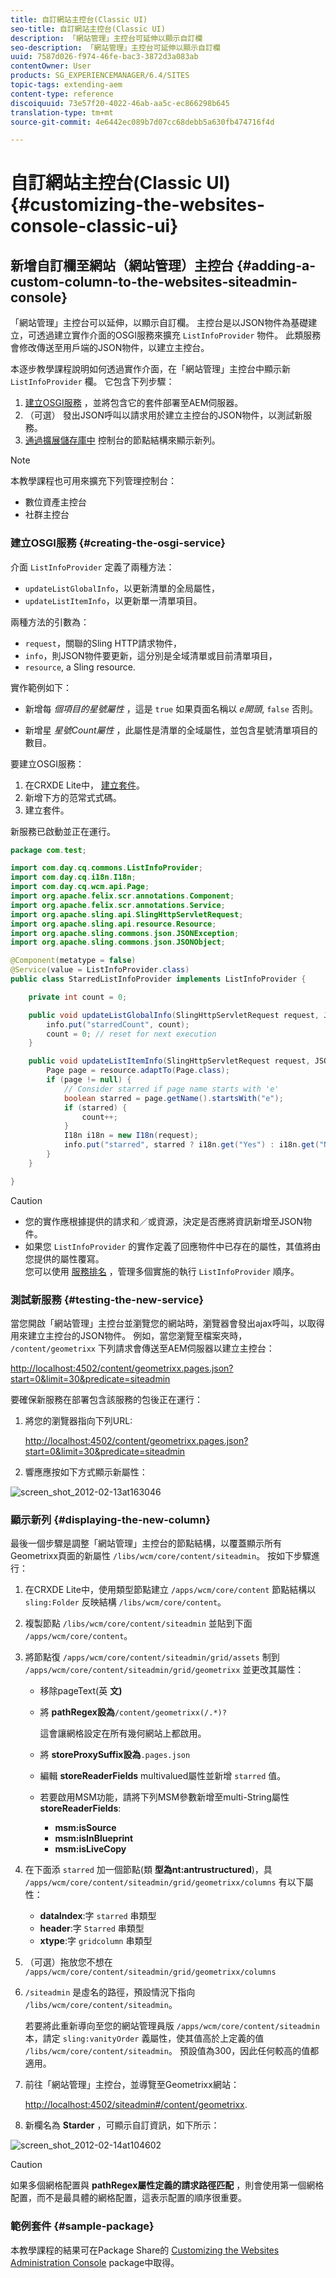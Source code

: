 ```yaml
---
title: 自訂網站主控台(Classic UI)
seo-title: 自訂網站主控台(Classic UI)
description: 「網站管理」主控台可延伸以顯示自訂欄
seo-description: 「網站管理」主控台可延伸以顯示自訂欄
uuid: 7587d026-f974-46fe-bac3-3872d3a083ab
contentOwner: User
products: SG_EXPERIENCEMANAGER/6.4/SITES
topic-tags: extending-aem
content-type: reference
discoiquuid: 73e57f20-4022-46ab-aa5c-ec866298b645
translation-type: tm+mt
source-git-commit: 4e6442ec089b7d07cc68debb5a630fb474716f4d

---
```



# 自訂網站主控台(Classic UI){#customizing-the-websites-console-classic-ui}

## 新增自訂欄至網站（網站管理）主控台 {#adding-a-custom-column-to-the-websites-siteadmin-console}

「網站管理」主控台可以延伸，以顯示自訂欄。 主控台是以JSON物件為基礎建立，可透過建立實作介面的OSGI服務來擴充 `ListInfoProvider` 物件。 此類服務會修改傳送至用戶端的JSON物件，以建立主控台。

本逐步教學課程說明如何透過實作介面，在「網站管理」主控台中顯示新 `ListInfoProvider` 欄。 它包含下列步驟：

1. [建立OSGI服務](#creating-the-osgi-service) ，並將包含它的套件部署至AEM伺服器。
1. （可選） [](#testing-the-new-service) 發出JSON呼叫以請求用於建立主控台的JSON物件，以測試新服務。
1. [通過擴展儲存庫中](#displaying-the-new-column) 控制台的節點結構來顯示新列。

>[!NOTE]
>
>本教學課程也可用來擴充下列管理控制台：
>
>* 數位資產主控台
>* 社群主控台
>



### 建立OSGI服務 {#creating-the-osgi-service}

介面 `ListInfoProvider` 定義了兩種方法：

* `updateListGlobalInfo`，以更新清單的全局屬性，
* `updateListItemInfo`，以更新單一清單項目。

兩種方法的引數為：

* `request`，關聯的Sling HTTP請求物件，
* `info`，則JSON物件要更新，這分別是全域清單或目前清單項目，
* `resource`, a Sling resource.

實作範例如下：

* 新增每 *個項目的星號屬性* ，這是 `true` 如果頁面名稱以 *e開頭*, `false` 否則。

* 新增星 *星號Count屬性* ，此屬性是清單的全域屬性，並包含星號清單項目的數目。

要建立OSGI服務：

1. 在CRXDE Lite中， [建立套件](/help/sites-developing/developing-with-crxde-lite.md#managing-a-bundle)。
1. 新增下方的范常式式碼。
1. 建立套件。

新服務已啟動並正在運行。

```java
package com.test;

import com.day.cq.commons.ListInfoProvider;
import com.day.cq.i18n.I18n;
import com.day.cq.wcm.api.Page;
import org.apache.felix.scr.annotations.Component;
import org.apache.felix.scr.annotations.Service;
import org.apache.sling.api.SlingHttpServletRequest;
import org.apache.sling.api.resource.Resource;
import org.apache.sling.commons.json.JSONException;
import org.apache.sling.commons.json.JSONObject;

@Component(metatype = false)
@Service(value = ListInfoProvider.class)
public class StarredListInfoProvider implements ListInfoProvider {

    private int count = 0;

    public void updateListGlobalInfo(SlingHttpServletRequest request, JSONObject info, Resource resource) throws JSONException {
        info.put("starredCount", count);
        count = 0; // reset for next execution
    }

    public void updateListItemInfo(SlingHttpServletRequest request, JSONObject info, Resource resource) throws JSONException {
        Page page = resource.adaptTo(Page.class);
        if (page != null) {
            // Consider starred if page name starts with 'e'
            boolean starred = page.getName().startsWith("e");
            if (starred) {
                count++;
            }
            I18n i18n = new I18n(request);
            info.put("starred", starred ? i18n.get("Yes") : i18n.get("No"));
        }
    }

}
```

>[!CAUTION]
>
>* 您的實作應根據提供的請求和／或資源，決定是否應將資訊新增至JSON物件。
>* 如果您 `ListInfoProvider` 的實作定義了回應物件中已存在的屬性，其值將由您提供的屬性覆寫。\
   >  您可以使用 [服務排名](https://www.osgi.org/javadoc/r2/org/osgi/framework/Constants.html#SERVICE_RANKING) ，管理多個實施的執行 `ListInfoProvider` 順序。
>



### 測試新服務 {#testing-the-new-service}

當您開啟「網站管理」主控台並瀏覽您的網站時，瀏覽器會發出ajax呼叫，以取得用來建立主控台的JSON物件。 例如，當您瀏覽至檔案夾時， `/content/geometrixx` 下列請求會傳送至AEM伺服器以建立主控台：

[http://localhost:4502/content/geometrixx.pages.json?start=0&amp;limit=30&amp;predicate=siteadmin](http://localhost:4502/content/geometrixx.pages.json?start=0&limit=30&predicate=siteadmin)

要確保新服務在部署包含該服務的包後正在運行：

1. 將您的瀏覽器指向下列URL:

   [http://localhost:4502/content/geometrixx.pages.json?start=0&amp;limit=30&amp;predicate=siteadmin](http://localhost:4502/content/geometrixx.pages.json?start=0&limit=30&predicate=siteadmin)

1. 響應應按如下方式顯示新屬性：

![screen_shot_2012-02-13at163046](assets/screen_shot_2012-02-13at163046.png)

### 顯示新列 {#displaying-the-new-column}

最後一個步驟是調整「網站管理」主控台的節點結構，以覆蓋顯示所有Geometrixx頁面的新屬性 `/libs/wcm/core/content/siteadmin`。 按如下步驟進行：

1. 在CRXDE Lite中，使用類型節點建立 `/apps/wcm/core/content` 節點結構以 `sling:Folder` 反映結構 `/libs/wcm/core/content`。

1. 複製節點 `/libs/wcm/core/content/siteadmin` 並貼到下面 `/apps/wcm/core/content`。

1. 將節點復 `/apps/wcm/core/content/siteadmin/grid/assets` 制到 `/apps/wcm/core/content/siteadmin/grid/geometrixx` 並更改其屬性：

   * 移除pageText(英 **文)**
   * 將 **pathRegex設為**`/content/geometrixx(/.*)?`

      這會讓網格設定在所有幾何網站上都啟用。

   * 將 **storeProxySuffix設為**`.pages.json`
   * 編輯 **storeReaderFields** multivalued屬性並新增 `starred` 值。
   * 若要啟用MSM功能，請將下列MSM參數新增至multi-String屬性 **storeReaderFields**:

      * **msm:isSource**
      * **msm:isInBlueprint**
      * **msm:isLiveCopy**

1. 在下面添 `starred` 加一個節點(類 **型為nt:antrustructured**)，具 `/apps/wcm/core/content/siteadmin/grid/geometrixx/columns` 有以下屬性：

   * **dataIndex**:字 `starred` 串類型
   * **header**:字 `Starred` 串類型
   * **xtype**:字 `gridcolumn` 串類型

1. （可選）拖放您不想在 `/apps/wcm/core/content/siteadmin/grid/geometrixx/columns`

1. `/siteadmin` 是虛名的路徑，預設情況下指向 `/libs/wcm/core/content/siteadmin`。

   若要將此重新導向至您的網站管理員版 `/apps/wcm/core/content/siteadmin` 本，請定 `sling:vanityOrder` 義屬性，使其值高於上定義的值 `/libs/wcm/core/content/siteadmin`。 預設值為300，因此任何較高的值都適用。

1. 前往「網站管理」主控台，並導覽至Geometrixx網站：

   [http://localhost:4502/siteadmin#/content/geometrixx](http://localhost:4502/siteadmin#/content/geometrixx).

1. 新欄名為 **Starder** ，可顯示自訂資訊，如下所示：

![screen_shot_2012-02-14at104602](assets/screen_shot_2012-02-14at104602.png)

>[!CAUTION]
>
>如果多個網格配置與 **pathRegex屬性定義的請求路徑匹配** ，則會使用第一個網格配置，而不是最具體的網格配置，這表示配置的順序很重要。

### 範例套件 {#sample-package}

本教學課程的結果可在Package Share的 [Customizing the Websites Administration Console](http://localhost:4502/crx/packageshare/index.html/content/marketplace/marketplaceProxy.html?packagePath=/content/companies/public/adobe/packages/helper/customizing-siteadmin) package中取得。
